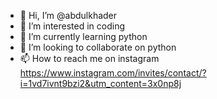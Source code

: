 - 👋 Hi, I’m @abdulkhader
- 👀 I’m interested in coding
- 🌱 I’m currently learning python
- 💞️ I’m looking to collaborate on python
- 📫 How to reach me on instagram 
https://www.instagram.com/invites/contact/?i=1vd7ivnt9bzi2&utm_content=3x0np8j
<!---
abdulkhader07/abdulkhader07 is a ✨ special ✨ repository because its `README.md` (this file) appears on your GitHub profile.
You can click the Preview link to take a look at your changes.
--->
